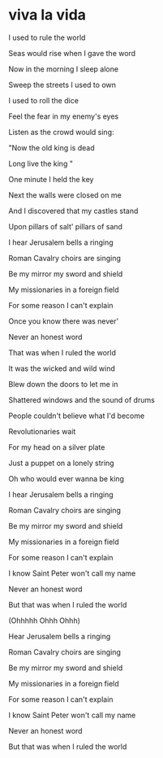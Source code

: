 # viva la vida
I used to rule the world

Seas would rise when I gave the word

Now in the morning I sleep alone

Sweep the streets I used to own

I used to roll the dice

Feel the fear in my enemy's eyes

Listen as the crowd would sing:

"Now the old king is dead

Long live the king "

One minute I held the key

Next the walls were closed on me

And I discovered that my castles stand

Upon pillars of salt' pillars of sand

I hear Jerusalem bells a ringing

Roman Cavalry choirs are singing

Be my mirror my sword and shield

My missionaries in a foreign field

For some reason I can't explain

Once you know there was never'

Never an honest word

That was when I ruled the world

It was the wicked and wild wind

Blew down the doors to let me in

Shattered windows and the sound of drums

People couldn't believe what I'd become

Revolutionaries wait

For my head on a silver plate

Just a puppet on a lonely string

Oh who would ever wanna be king

I hear Jerusalem bells a ringing

Roman Cavalry choirs are singing

Be my mirror my sword and shield

My missionaries in a foreign field

For some reason I can't explain

I know Saint Peter won't call my name

Never an honest word

But that was when I ruled the world

(Ohhhhh Ohhh Ohhh)

Hear Jerusalem bells a ringing

Roman Cavalry choirs are singing

Be my mirror my sword and shield

My missionaries in a foreign field

For some reason I can't explain

I know Saint Peter won't call my name

Never an honest word

But that was when I ruled the world
